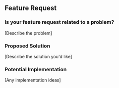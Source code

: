 ## Feature Request
### Is your feature request related to a problem?
[Describe the problem]

### Proposed Solution
[Describe the solution you'd like]

### Potential Implementation
[Any implementation ideas]